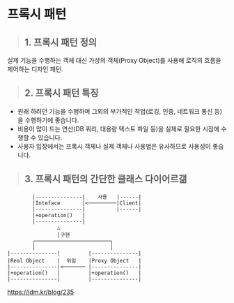 # 프록시 패턴

> ## 1. 프록시 패턴 정의
실제 기능을 수행하는 객체 대신 가상의 객체(Proxy Object)를 사용해 로직의 흐름을 제어하는 디자인 패턴.

> ## 2. 프록시 패턴 특징
* 원래 하려던 기능을 수행하며 그외의 부가적인 작업(로깅, 인증, 네트워크 통신 등)을 수행하기에 좋습니다.
* 비용이 많이 드는 연산(DB 쿼리, 대용량 텍스트 파일 등)을 실제로 필요한 시점에 수행할 수 있습니다.
* 사용자 입장에서는 프록시 객체나 실제 객체나 사용법은 유사하므로 사용성이 좋습니다. 

> ## 3. 프록시 패턴의 간단한 클래스 다이어르갦

       
            |---------------|    사용   |------|
            |Inteface       |<─────────|Client|
            |---------------|          |------|
            |+operation()   |
            |---------------|
                    △
                    │구현
            ┌────────────────────────┐
            │                        │
    |---------------|         |---------------|
    |Real Object    |  위임    |Proxy Object   |
    |---------------|<─────── |---------------|
    |+operation()   |         |+operation()   |
    |---------------|         |---------------|










https://jdm.kr/blog/235